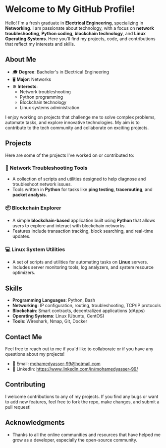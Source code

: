 # Welcome to My GitHub Profile!

Hello! I'm a fresh graduate in **Electrical Engineering**, specializing in **Networking**. I am passionate about technology, with a focus on **network troubleshooting**, **Python coding**, **blockchain technology**, and **Linux Operating Systems**. Here you'll find my projects, code, and contributions that reflect my interests and skills.

## About Me

- 🎓 **Degree**: Bachelor's in Electrical Engineering
- 🖥️ **Major**: Networks
- ⚙️ **Interests**: 
  - Network troubleshooting
  - Python programming
  - Blockchain technology
  - Linux systems administration

I enjoy working on projects that challenge me to solve complex problems, automate tasks, and explore innovative technologies. My aim is to contribute to the tech community and collaborate on exciting projects.

## Projects

Here are some of the projects I've worked on or contributed to:

### 🔧 **Network Troubleshooting Tools**
- A collection of scripts and utilities designed to help diagnose and troubleshoot network issues.
- Tools written in **Python** for tasks like **ping testing**, **tracerouting**, and **packet analysis**.

### 📦 **Blockchain Explorer**
- A simple **blockchain-based** application built using **Python** that allows users to explore and interact with blockchain networks.
- Features include transaction tracking, block searching, and real-time updates.

### 💻 **Linux System Utilities**
- A set of scripts and utilities for automating tasks on **Linux** servers.
- Includes server monitoring tools, log analyzers, and system resource optimizers.

## Skills

- **Programming Languages**: Python, Bash
- **Networking**: IP configuration, routing, troubleshooting, TCP/IP protocols
- **Blockchain**: Smart contracts, decentralized applications (dApps)
- **Operating Systems**: Linux (Ubuntu, CentOS)
- **Tools**: Wireshark, Nmap, Git, Docker

## Contact Me

Feel free to reach out to me if you'd like to collaborate or if you have any questions about my projects!

- 📧 Email: mohamedyasser-99@hotmail.com
- 💼 LinkedIn: https://www.linkedin.com/in/mohamedyasser-99/
<!---- 🌐 Personal Website: [Your Website](https://www.yourwebsite.com)--->

## Contributing

I welcome contributions to any of my projects. If you find any bugs or want to add new features, feel free to fork the repo, make changes, and submit a pull request!

<!--- ## License

All my projects are open source and available under the [MIT License](LICENSE.md). --->


## Acknowledgments

- Thanks to all the online communities and resources that have helped me grow as a developer, especially the open-source community.
